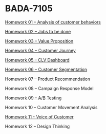 # BADA-7105

[Homework 01 – Analysis of customer behaviors](https://github.com/chetninphat/BADS7105-CRM-Analytics-and-Intelligence/tree/main/Homework%2001)

[Homework 02 – Jobs to be done](https://github.com/chetninphat/BADS7105-CRM-Analytics-and-Intelligence/tree/main/Homework%2002)

[Homework 03 – Value Proposition](https://github.com/chetninphat/BADS7105-CRM-Analytics-and-Intelligence/tree/main/Homework%2003)

[Homework 04 – Customer Journey](https://github.com/chetninphat/BADS7105-CRM-Analytics-and-Intelligence/tree/main/Homework%2004)

[Homework 05 – CLV Dashboard](https://github.com/chetninphat/BADS7105-CRM-Analytics-and-Intelligence/tree/main/Homework%2005)

[Homework 06 – Customer Segmentation](https://github.com/chetninphat/BADS7105-CRM-Analytics-and-Intelligence/tree/main/Homework%2006)

Homework 07 – Product Recommendation

Homework 08 – Campaign Response Model

[Homework 09 – A/B Testing](https://github.com/chetninphat/BADS7105-CRM-Analytics-and-Intelligence/tree/main/Homework%2009)

Homework 10 – Customer Movement Analysis

[Homework 11 - Voice of Customer](https://github.com/chetninphat/BADS7105-CRM-Analytics-and-Intelligence/tree/main/Homework%2011)

Homework 12 – Design Thinking

